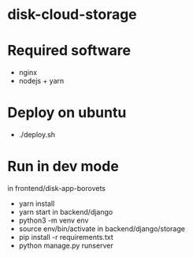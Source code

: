 # disk-cloud-storage

# Required software
 - nginx
 - nodejs + yarn

# Deploy on ubuntu
 - ./deploy.sh

# Run in dev mode
in frontend/disk-app-borovets
 - yarn install
 - yarn start
in backend/django
 - python3 -m venv env
 - source env/bin/activate
in backend/django/storage
 - pip install -r requirements.txt
 - python manage.py runserver
